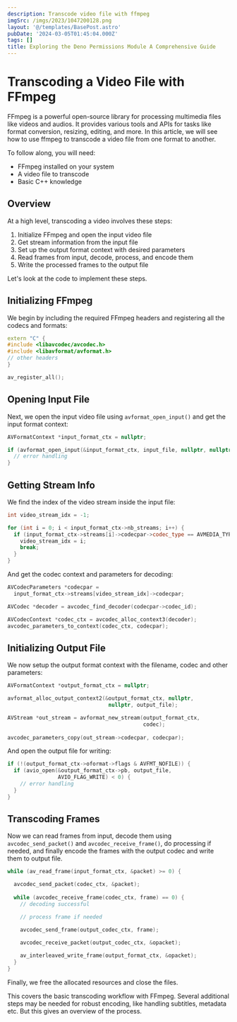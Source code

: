 ```yaml
---
description: Transcode video file with ffmpeg
imgSrc: /imgs/2023/1047200128.png
layout: '@/templates/BasePost.astro'
pubDate: '2024-03-05T01:45:04.000Z'
tags: []
title: Exploring the Deno Permissions Module A Comprehensive Guide
---
```



# Transcoding a Video File with FFmpeg

FFmpeg is a powerful open-source library for processing multimedia files like videos and audios. It provides various tools and APIs for tasks like format conversion, resizing, editing, and more. In this article, we will see how to use ffmpeg to transcode a video file from one format to another.

To follow along, you will need:

- FFmpeg installed on your system
- A video file to transcode
- Basic C++ knowledge

## Overview

At a high level, transcoding a video involves these steps:

1. Initialize FFmpeg and open the input video file
2. Get stream information from the input file
3. Set up the output format context with desired parameters  
4. Read frames from input, decode, process, and encode them
5. Write the processed frames to the output file

Let's look at the code to implement these steps.

## Initializing FFmpeg

We begin by including the required FFmpeg headers and registering all the codecs and formats:

```cpp
extern "C" {
#include <libavcodec/avcodec.h>
#include <libavformat/avformat.h>
// other headers
}

av_register_all();
```

## Opening Input File

Next, we open the input video file using `avformat_open_input()` and get the input format context:

```cpp 
AVFormatContext *input_format_ctx = nullptr;

if (avformat_open_input(&input_format_ctx, input_file, nullptr, nullptr) < 0) {
  // error handling
}
```

## Getting Stream Info

We find the index of the video stream inside the input file:

```cpp
int video_stream_idx = -1;

for (int i = 0; i < input_format_ctx->nb_streams; i++) {
  if (input_format_ctx->streams[i]->codecpar->codec_type == AVMEDIA_TYPE_VIDEO) {
    video_stream_idx = i;
    break;
  }
}
```

And get the codec context and parameters for decoding:

```cpp
AVCodecParameters *codecpar = 
  input_format_ctx->streams[video_stream_idx]->codecpar;

AVCodec *decoder = avcodec_find_decoder(codecpar->codec_id);

AVCodecContext *codec_ctx = avcodec_alloc_context3(decoder);
avcodec_parameters_to_context(codec_ctx, codecpar);
```

## Initializing Output File

We now setup the output format context with the filename, codec and other parameters:

```cpp
AVFormatContext *output_format_ctx = nullptr;

avformat_alloc_output_context2(&output_format_ctx, nullptr, 
                                nullptr, output_file); 

AVStream *out_stream = avformat_new_stream(output_format_ctx, 
                                           codec);
                                           
avcodec_parameters_copy(out_stream->codecpar, codecpar);
```

And open the output file for writing:

```cpp
if (!(output_format_ctx->oformat->flags & AVFMT_NOFILE)) {
  if (avio_open(&output_format_ctx->pb, output_file, 
                AVIO_FLAG_WRITE) < 0) {
    // error handling
  }
}
```

## Transcoding Frames

Now we can read frames from input, decode them using `avcodec_send_packet()` and `avcodec_receive_frame()`, do processing if needed, and finally encode the frames with the output codec and write them to output file.

```cpp
while (av_read_frame(input_format_ctx, &packet) >= 0) {

  avcodec_send_packet(codec_ctx, &packet);
  
  while (avcodec_receive_frame(codec_ctx, frame) == 0) {
    // decoding successful

    // process frame if needed

    avcodec_send_frame(output_codec_ctx, frame);

    avcodec_receive_packet(output_codec_ctx, &opacket);
    
    av_interleaved_write_frame(output_format_ctx, &opacket);
  }
}
```

Finally, we free the allocated resources and close the files.

This covers the basic transcoding workflow with FFmpeg. Several additional steps may be needed for robust encoding, like handling subtitles, metadata etc. But this gives an overview of the process.
